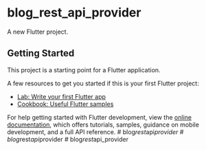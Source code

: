 # blog_rest_api_provider

A new Flutter project.

## Getting Started

This project is a starting point for a Flutter application.

A few resources to get you started if this is your first Flutter project:

- [Lab: Write your first Flutter app](https://docs.flutter.dev/get-started/codelab)
- [Cookbook: Useful Flutter samples](https://docs.flutter.dev/cookbook)

For help getting started with Flutter development, view the
[online documentation](https://docs.flutter.dev/), which offers tutorials,
samples, guidance on mobile development, and a full API reference.
#   b l o g _ r e s t _ a p i _ p r o v i d e r  
 #   b l o g _ r e s t _ a p i _ p r o v i d e r  
 #   b l o g _ r e s t _ a p i _ p r o v i d e r  
 